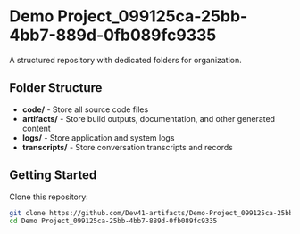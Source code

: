 # Demo Project_099125ca-25bb-4bb7-889d-0fb089fc9335
A structured repository with dedicated folders for organization.

## Folder Structure

- **code/** - Store all source code files
- **artifacts/** - Store build outputs, documentation, and other generated content
- **logs/** - Store application and system logs
- **transcripts/** - Store conversation transcripts and records

## Getting Started

Clone this repository:
```bash
git clone https://github.com/Dev41-artifacts/Demo-Project_099125ca-25bb-4bb7-889d-0fb089fc9335
cd Demo Project_099125ca-25bb-4bb7-889d-0fb089fc9335
```
